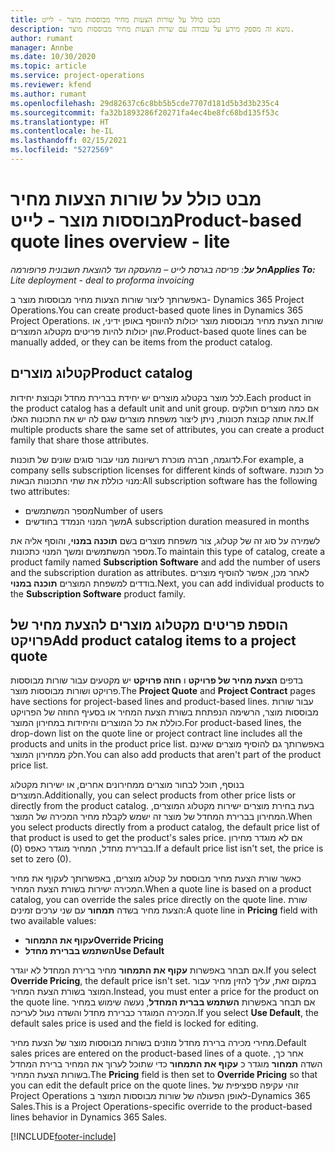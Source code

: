 ```yaml
---
title: מבט כולל על שורות הצעות מחיר מבוססות מוצר - לייט
description: נושא זה מספק מידע על עבודה עם שרות הצעות מחיר מבוססות מוצר.
author: rumant
manager: Annbe
ms.date: 10/30/2020
ms.topic: article
ms.service: project-operations
ms.reviewer: kfend
ms.author: rumant
ms.openlocfilehash: 29d82637c6c8bb5b5cde7707d181d5b3d3b235c4
ms.sourcegitcommit: fa32b1893286f20271fa4ec4be8fc68bd135f53c
ms.translationtype: HT
ms.contentlocale: he-IL
ms.lasthandoff: 02/15/2021
ms.locfileid: "5272569"
---
```

# <a name="product-based-quote-lines-overview---lite"></a><span data-ttu-id="ccd9f-103">מבט כולל על שורות הצעות מחיר מבוססות מוצר - לייט</span><span class="sxs-lookup"><span data-stu-id="ccd9f-103">Product-based quote lines overview - lite</span></span>

<span data-ttu-id="ccd9f-104">_**חל על**: פריסה בגרסת לייט – מהעסקה ועד להוצאת חשבונית פרופורמה_</span><span class="sxs-lookup"><span data-stu-id="ccd9f-104">_**Applies To:** Lite deployment - deal to proforma invoicing_</span></span>

<span data-ttu-id="ccd9f-105">באפשרותך ליצור שורות הצעות מחיר מבוססות מוצר ב- Dynamics 365 Project Operations.</span><span class="sxs-lookup"><span data-stu-id="ccd9f-105">You can create product-based quote lines in Dynamics 365 Project Operations.</span></span> <span data-ttu-id="ccd9f-106">שורות הצעת מחיר מבוססות מוצר יכולות להיווסף באופן ידיני, או שהן יכולות להיות פריטים מקטלוג המוצרים.</span><span class="sxs-lookup"><span data-stu-id="ccd9f-106">Product-based quote lines can be manually added, or they can be items from the product catalog.</span></span>

## <a name="product-catalog"></a><span data-ttu-id="ccd9f-107">קטלוג מוצרים</span><span class="sxs-lookup"><span data-stu-id="ccd9f-107">Product catalog</span></span>

<span data-ttu-id="ccd9f-108">לכל מוצר בקטלוג מוצרים יש יחידת בברירת מחדל וקבוצת יחידות.</span><span class="sxs-lookup"><span data-stu-id="ccd9f-108">Each product in the product catalog has a default unit and unit group.</span></span> <span data-ttu-id="ccd9f-109">אם כמה מוצרים חולקים את אותה קבוצת תכונות, ניתן ליצור משפחת מוצרים שגם לה יש את התכונות האלו.</span><span class="sxs-lookup"><span data-stu-id="ccd9f-109">If multiple products share the same set of attributes, you can create a product family that share those attributes.</span></span> 

<span data-ttu-id="ccd9f-110">לדוגמה, חברה מוכרת רשיונות מנוי עבור סוגים שונים של תוכנות.</span><span class="sxs-lookup"><span data-stu-id="ccd9f-110">For example, a company sells subscription licenses for different kinds of software.</span></span> <span data-ttu-id="ccd9f-111">כל תוכנת מנוי כוללת את שתי התכונות הבאות:</span><span class="sxs-lookup"><span data-stu-id="ccd9f-111">All subscription software has the following two attributes:</span></span>

- <span data-ttu-id="ccd9f-112">מספר המשתמשים</span><span class="sxs-lookup"><span data-stu-id="ccd9f-112">Number of users</span></span>
- <span data-ttu-id="ccd9f-113">משך המנוי הנמדד בחודשים</span><span class="sxs-lookup"><span data-stu-id="ccd9f-113">A subscription duration measured in months</span></span>

<span data-ttu-id="ccd9f-114">לשמירה על סוג זה של קטלוג, צור משפחת מוצרים בשם **תוכנה במנוי**, והוסף אליה את מספר המשתמשים ומשך המנוי כתכונות.</span><span class="sxs-lookup"><span data-stu-id="ccd9f-114">To maintain this type of catalog, create a product family named **Subscription Software** and add the number of users and the subscription duration as attributes.</span></span> <span data-ttu-id="ccd9f-115">לאחר מכן, אפשר להוסיף מוצרים בודדים למשפחת המוצרים **תוכנה במנוי**.</span><span class="sxs-lookup"><span data-stu-id="ccd9f-115">Next, you can add individual products to the **Subscription Software** product family.</span></span>

## <a name="add-product-catalog-items-to-a-project-quote"></a><span data-ttu-id="ccd9f-116">הוספת פריטים מקטלוג מוצרים להצעת מחיר של פרויקט</span><span class="sxs-lookup"><span data-stu-id="ccd9f-116">Add product catalog items to a project quote</span></span>

<span data-ttu-id="ccd9f-117">בדפים **הצעת מחיר של פרויקט** ו **חוזה פרויקט** יש מקטעים עבור שורות מבוססות פרויקט ושורות מבוססות מוצר.</span><span class="sxs-lookup"><span data-stu-id="ccd9f-117">The **Project Quote** and **Project Contract** pages have sections for project-based lines and product-based lines.</span></span> <span data-ttu-id="ccd9f-118">עבור שורות מבוססות מוצר, הרשימה הנפתחת בשורת הצעת המחיר או בסעיף החוזה של הפרויקט כוללת את כל המוצרים והיחידות במחירון המוצר.</span><span class="sxs-lookup"><span data-stu-id="ccd9f-118">For product-based lines, the drop-down list on the quote line or project contract line includes all the products and units in the product price list.</span></span> <span data-ttu-id="ccd9f-119">באפשרותך גם להוסיף מוצרים שאינם חלק ממחירון המוצר.</span><span class="sxs-lookup"><span data-stu-id="ccd9f-119">You can also add products that aren't part of the product price list.</span></span>

<span data-ttu-id="ccd9f-120">בנוסף, תוכל לבחור מוצרים ממחירונים אחרים, או ישירות מקטלוג המוצרים.</span><span class="sxs-lookup"><span data-stu-id="ccd9f-120">Additionally, you can select products from other price lists or directly from the product catalog.</span></span> <span data-ttu-id="ccd9f-121">בעת בחירת מוצרים ישירות מקטלוג המוצרים, המחירון בברירת המחדל של מוצר זה ישמש לקבלת מחיר המכירה של המוצר.</span><span class="sxs-lookup"><span data-stu-id="ccd9f-121">When you select products directly from a product catalog, the default price list of that product is used to get the product's sales price.</span></span> <span data-ttu-id="ccd9f-122">אם לא מוגדר מחירון בברירת מחדל, המחיר מוגדר כאפס (0).</span><span class="sxs-lookup"><span data-stu-id="ccd9f-122">If a default price list isn't set, the price is set to zero (0).</span></span>

<span data-ttu-id="ccd9f-123">כאשר שורת הצעת מחיר מבוססת על קטלוג מוצרים, באפשרותך לעקוף את מחיר המכירה ישירות בשורת הצעת המחיר.</span><span class="sxs-lookup"><span data-stu-id="ccd9f-123">When a quote line is based on a product catalog, you can override the sales price directly on the quote line.</span></span> <span data-ttu-id="ccd9f-124">שורת הצעת מחיר בשדה **תמחור** עם שני ערכים זמינים:</span><span class="sxs-lookup"><span data-stu-id="ccd9f-124">A quote line in **Pricing** field with two available values:</span></span>

- <span data-ttu-id="ccd9f-125">**עקוף את התמחור**</span><span class="sxs-lookup"><span data-stu-id="ccd9f-125">**Override Pricing**</span></span>
- <span data-ttu-id="ccd9f-126">**השתמש בברירת מחדל**</span><span class="sxs-lookup"><span data-stu-id="ccd9f-126">**Use Default**</span></span>

<span data-ttu-id="ccd9f-127">אם תבחר באפשרות **עקוף את התמחור** מחיר ברירת המחדל לא יוגדר.</span><span class="sxs-lookup"><span data-stu-id="ccd9f-127">If you select **Override Pricing**, the default price isn't set.</span></span> <span data-ttu-id="ccd9f-128">במקום זאת, עליך להזין מחיר עבור המוצר בשורת הצעת המחיר.</span><span class="sxs-lookup"><span data-stu-id="ccd9f-128">Instead, you must enter a price for the product on the quote line.</span></span> <span data-ttu-id="ccd9f-129">אם תבחר באפשרות **השתמש בברית המחדל**, נעשה שימוש במחיר המכירה המוגדר כברירת מחדל והשדה נעול לעריכה.</span><span class="sxs-lookup"><span data-stu-id="ccd9f-129">If you select **Use Default**, the default sales price is used and the field is locked for editing.</span></span>

<span data-ttu-id="ccd9f-130">מחירי מכירה ברירת מחדל מוזנים בשורות מבוססות מוצר של הצעת מחיר.</span><span class="sxs-lookup"><span data-stu-id="ccd9f-130">Default sales prices are entered on the product-based lines of a quote.</span></span> <span data-ttu-id="ccd9f-131">אחר כך, השדה **תמחור** מוגדר כ **עקוף את התמחור** כדי שתוכל לערוך את המחיר ברירת המחדל בשורות הצעת המחיר.</span><span class="sxs-lookup"><span data-stu-id="ccd9f-131">The **Pricing** field is then set to **Override Pricing** so that you can edit the default price on the quote lines.</span></span> <span data-ttu-id="ccd9f-132">זוהי עקיפה ספציפית של Project Operations לאופן הפעולה של שורות מבוססות המוצר ב-Dynamics 365 Sales.</span><span class="sxs-lookup"><span data-stu-id="ccd9f-132">This is a Project Operations-specific override to the product-based lines behavior in Dynamics 365 Sales.</span></span>


[!INCLUDE[footer-include](../../includes/footer-banner.md)]